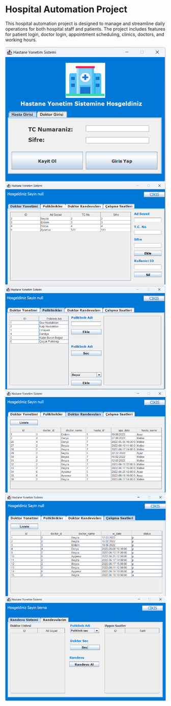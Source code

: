 # Hospital Automation Project

This hospital automation project is designed to manage and streamline daily operations for both hospital staff and patients.
The project includes features for patient login, doctor login, appointment scheduling, clinics, doctors, and working hours.

![İmages](https://github.com/beyzaokutucu/Hospital_Automation/blob/main/images/5.png)
![İmages](https://github.com/beyzaokutucu/Hospital_Automation/blob/main/images/1.png)
![İmages](https://github.com/beyzaokutucu/Hospital_Automation/blob/main/images/2.png)
![İmages](https://github.com/beyzaokutucu/Hospital_Automation/blob/main/images/3.png)
![İmages](https://github.com/beyzaokutucu/Hospital_Automation/blob/main/images/4.png)
![İmages](https://github.com/beyzaokutucu/Hospital_Automation/blob/main/images/6.png)
